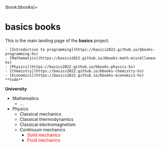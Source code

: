 (book:bbooks)=
# basics books

This is the main landing page of the **basics** project.

```{dropdown} [High-school](https://basics2022.github.io/bbooks-hs)
- [Introduction to programming](https://basics2022.github.io/bbooks-programming-hs)
- [Mathematics](https://basics2022.github.io/bbooks-math-miscellanea-hs)
- [Physics](https://basics2022.github.io/bbooks-physics-hs)
- [Chemistry](https://basics2022.github.io/bbooks-chemistry-hs)
- [Economics](https://basics2022.github.io/bbooks-economics-hs) **todo**
```

**University**
- Mathematics
  - ...
- Physics
  - Classical mechanics
  - Classical thermodynamics
  - Classical electromagnetism
  - Continuum mechanics
    - <span style="color:red">Solid mechanics</span>
    - <span style="color:red">Fluid mechanics</span>



